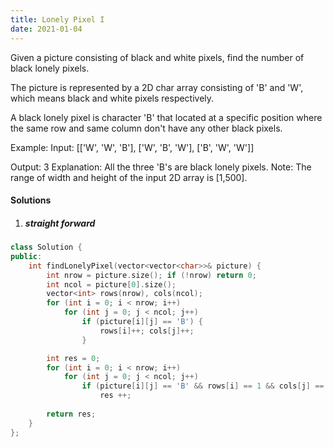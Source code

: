 ```yaml
---
title: Lonely Pixel I
date: 2021-01-04
---
```

Given a picture consisting of black and white pixels, find the number of black lonely pixels.

The picture is represented by a 2D char array consisting of 'B' and 'W', which means black and white pixels respectively.

A black lonely pixel is character 'B' that located at a specific position where the same row and same column don't have any other black pixels.

Example:
Input: 
[['W', 'W', 'B'],
 ['W', 'B', 'W'],
 ['B', 'W', 'W']]

Output: 3
Explanation: All the three 'B's are black lonely pixels.
Note:
The range of width and height of the input 2D array is [1,500].

#### Solutions

1. ##### straight forward

```cpp
class Solution {
public:
    int findLonelyPixel(vector<vector<char>>& picture) {
        int nrow = picture.size(); if (!nrow) return 0;
        int ncol = picture[0].size();
        vector<int> rows(nrow), cols(ncol);
        for (int i = 0; i < nrow; i++)
            for (int j = 0; j < ncol; j++)
                if (picture[i][j] == 'B') {
                    rows[i]++; cols[j]++;
                }

        int res = 0;
        for (int i = 0; i < nrow; i++)
            for (int j = 0; j < ncol; j++)
                if (picture[i][j] == 'B' && rows[i] == 1 && cols[j] == 1)
                    res ++;
        
        return res;
    }
};
```